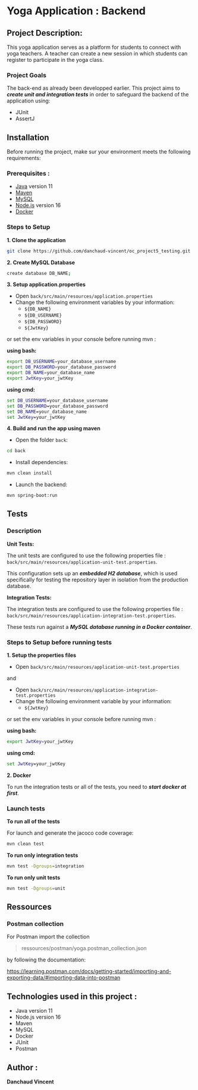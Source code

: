 # Yoga Application : Backend

## Project Description:

This yoga application serves as a platform for students to connect with yoga teachers. A teacher can create a new session in which students can register to participate in the yoga class.

### Project Goals

The back-end as already been developped earlier. This project aims to **_create unit and integration tests_** in order to safeguard the backend of the application using:

- JUnit
- AssertJ

## Installation

Before running the project, make sur your environment meets the following requirements:

### Prerequisites :

- [Java](https://www.oracle.com/java/technologies/javase/jdk11-archive-downloads.html) version 11
- [Maven](https://maven.apache.org/)
- [MySQL](https://www.mysql.com/)
- [Node.js](https://nodejs.org/en) version 16
- [Docker](https://www.docker.com/)

### Steps to Setup

**1. Clone the application**

```bash
git clone https://github.com/danchaud-vincent/oc_project5_testing.git
```

**2. Create MySQL Database**

```bash
create database DB_NAME;
```

**3. Setup application.properties**

- Open `back/src/main/resources/application.properties`
- Change the following environment variables by your information:
  - `${DB_NAME}`
  - `${DB_USERNAME}`
  - `${DB_PASSWORD}`
  - `${JwtKey}`

or set the env variables in your console before running mvn :

**using bash:**

```bash
export DB_USERNAME=your_database_username
export DB_PASSWORD=your_database_password
export DB_NAME=your_database_name
export JwtKey=your_jwtKey
```

**using cmd:**

```cmd
set DB_USERNAME=your_database_username
set DB_PASSWORD=your_database_password
set DB_NAME=your_database_name
set JwtKey=your_jwtKey
```

**4. Build and run the app using maven**

- Open the folder `back`:

```bash
cd back
```

- Install dependencies:

```bash
mvn clean install
```

- Launch the backend:

```bash
mvn spring-boot:run
```

## Tests

### Description

**Unit Tests:**

The unit tests are configured to use the following properties file : `back/src/main/resources/application-unit-test.properties`.

This configuration sets up an **_embedded H2 database_**, which is used specifically for testing the repository layer in isolation from the production database.

**Integration Tests:**

The integration tests are configured to use the following properties file : `back/src/main/resources/application-integration-test.properties`.

These tests run against a **_MySQL database running in a Docker container_**.

### Steps to Setup before running tests

**1. Setup the properties files**

- Open `back/src/main/resources/application-unit-test.properties`

and

- Open `back/src/main/resources/application-integration-test.properties`
- Change the following environment variable by your information:
  - `${JwtKey}`

or set the env variables in your console before running mvn :

**using bash:**

```bash
export JwtKey=your_jwtKey
```

**using cmd:**

```cmd
set JwtKey=your_jwtKey
```

**2. Docker**

To run the integration tests or all of the tests, you need to **_start docker at first_**.

### Launch tests

**To run all of the tests**

For launch and generate the jacoco code coverage:

```bash
mvn clean test
```

**To run only integration tests**

```bash
mvn test -Dgroups=integration
```

**To run only unit tests**

```bash
mvn test -Dgroups=unit
```

## Ressources

### Postman collection

For Postman import the collection

> ressources/postman/yoga.postman_collection.json

by following the documentation:

https://learning.postman.com/docs/getting-started/importing-and-exporting-data/#importing-data-into-postman

## Technologies used in this project :

- Java version 11
- Node.js version 16
- Maven
- MySQL
- Docker
- JUnit
- Postman

## Author :

**Danchaud Vincent**
